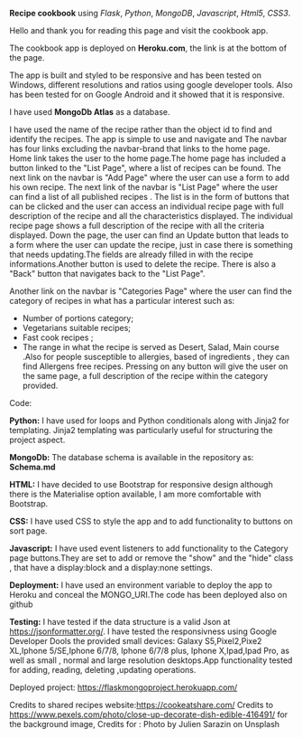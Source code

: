 
**Recipe cookbook** using *Flask*, *Python*, *MongoDB*, *Javascript*, *Html5*, *CSS3*.

Hello and thank you for reading this page and visit the cookbook app.

The cookbook app is deployed on **Heroku.com**, the link is at the bottom of the page.  

The app is built and styled to be responsive and has been tested on Windows, different resolutions and ratios using google developer tools. Also has been tested for on Google Android and it showed that it is responsive.

I have used **MongoDb Atlas** as a database.

I have used the name of the recipe rather than the object id to find and identify the recipes.
The app is simple to use and navigate and 
The navbar has four links excluding the navbar-brand that links to the home page. Home link takes the user to the home page.The home page has included a button linked to the "List Page", where a list of recipes can be found.
The next link on the navbar is "Add Page" where the user can use a form to add his own recipe. 
The next link of the navbar is "List Page" where the user can find a list of all published recipes . The list is in the form of buttons that can be clicked and the user can access an individual recipe page with full description of the recipe and all the characteristics displayed. 
The individual recipe page shows a full description of the recipe with all the criteria displayed.
Down the page, the user can find an Update button that leads to a form where the user can update the  recipe, just in case there is something that needs updating.The fields are already filled in with the recipe informations.Another button is used to delete the recipe. There is also a "Back" button that navigates back to the "List Page".

Another link on the navbar is "Categories Page" where the user can find the category of recipes in what has a particular interest such as: 
 - Number of portions category;
 - Vegetarians suitable recipes;
 - Fast cook recipes ;
 - The range in what the recipe is served as Desert, Salad, Main course .Also for people susceptible to allergies, based of ingredients , they can find Allergens free recipes.
 Pressing on any button will give the user on the same page, a full description of the recipe within the category provided.

Code:

**Python:**
I have used for loops and Python conditionals along with Jinja2 for templating. Jinja2 templating was particularly useful for structuring the project aspect.

**MongoDb:**
The database schema is available in the repository as: **Schema.md**

**HTML:**
I have decided to use Bootstrap for responsive design although there is the Materialise option available, I am more comfortable with Bootstrap. 

**CSS:**
I have used CSS to style the app and to add functionality to buttons on sort page.

**Javascript:**
I have used event listeners to add functionality to the Category page buttons.They are set to add or remove the "show" and the "hide" class , that have a display:block and a display:none settings.

**Deployment:** I have used an environment variable to deploy the app to Heroku and conceal the MONGO_URI.The code has been deployed also on github


**Testing:**
I have tested if the data structure is a valid Json at  https://jsonformatter.org/.
I have tested the responsivness using Google Developer Dools the provided small devices: Galaxy S5,Pixel2,Pixe2 XL,Iphone 5/SE,Iphone 6/7/8, Iphone 6/7/8 plus, Iphone X,Ipad,Ipad Pro, as well as small , normal and large resolution desktops.App functionality tested for adding, reading, deleting ,updating operations.


Deployed project: https://flaskmongoproject.herokuapp.com/

Credits to shared recipes website:https://cookeatshare.com/
Credits to https://www.pexels.com/photo/close-up-decorate-dish-edible-416491/ for the background image,
Credits for : Photo by Julien Sarazin on Unsplash